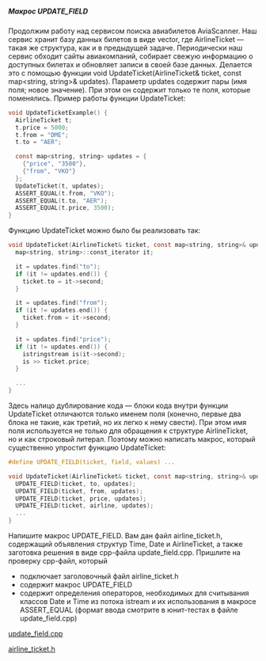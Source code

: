 ##### Макрос UPDATE_FIELD #####

Продолжим работу над сервисом поиска авиабилетов AviaScanner. Наш сервис хранит базу данных билетов в виде vector<AirlineTicket>, где AirlineTicket — такая же структура, как и в предыдущей задаче. Периодически наш сервис обходит сайты авиакомпаний, собирает свежую информацию о доступных билетах и обновляет записи в своей базе данных. Делается это с помощью функции void UpdateTicket(AirlineTicket& ticket, const map<string, string>& updates). Параметр updates содержит пары (имя поля; новое значение). При этом он содержит только те поля, которые поменялись. Пример работы функции UpdateTicket:

```objectivec
void UpdateTicketExample() {
  AirlineTicket t;
  t.price = 5000;
  t.from = "DME";
  t.to = "AER";

  const map<string, string> updates = {
    {"price", "3500"},
    {"from", "VKO"}
  };
  UpdateTicket(t, updates);
  ASSERT_EQUAL(t.from, "VKO");
  ASSERT_EQUAL(t.to, "AER");
  ASSERT_EQUAL(t.price, 3500);
}
```

Функцию UpdateTicket можно было бы реализовать так:

```objectivec
void UpdateTicket(AirlineTicket& ticket, const map<string, string>& updates) {
  map<string, string>::const_iterator it;

  it = updates.find("to");
  if (it != updates.end()) {
    ticket.to = it->second;
  }

  it = updates.find("from");
  if (it != updates.end()) {
    ticket.from = it->second;
  }

  it = updates.find("price");
  if (it != updates.end()) {
    istringstream is(it->second);
    is >> ticket.price;
  }

  ...
}
```

Здесь налицо дублирование кода — блоки кода внутри функции UpdateTicket отличаются только именем поля (конечно, первые два блока не такие, как третий, но их легко к нему свести). При этом имя поля используется не только для обращения к структуре AirlineTicket, но и как строковый литерал. Поэтому можно написать макрос, который существенно упростит функцию UpdateTicket:

```objectivec
#define UPDATE_FIELD(ticket, field, values) ...

void UpdateTicket(AirlineTicket& ticket, const map<string, string>& updates) {
  UPDATE_FIELD(ticket, to, updates);
  UPDATE_FIELD(ticket, from, updates);
  UPDATE_FIELD(ticket, price, updates);
  UPDATE_FIELD(ticket, airline, updates);
  ...
}
```

Напишите макрос UPDATE_FIELD. Вам дан файл airline_ticket.h, содержащий объявления структур Time, Date и AirlineTicket, а также заготовка решения в виде cpp-файла update_field.cpp. Пришлите на проверку cpp-файл, который

* подключает заголовочный файл airline_ticket.h
* содержит макрос UPDATE_FIELD
* содержит определения операторов, необходимых для считывания классов Date и Time из потока istream и их использования в макросе ASSERT_EQUAL (формат ввода смотрите в юнит-тестах в файле update_field.cpp)

[update_field.cpp](https://github.com/Hitoku/basics-of-c-plus-plus-development-red-belt/blob/master/Week_1/04%20Programming%20Assignment/Source/update_field.cpp)

[airline_ticket.h](https://github.com/Hitoku/basics-of-c-plus-plus-development-red-belt/blob/master/Week_1/04%20Programming%20Assignment/Source/airline_ticket.h)